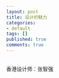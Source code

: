 ```yaml
---
layout: post
title: 设计的魅力
categories:
- default
tags: []
published: true
comments: true
---
```

<p><br />香港设计师：张智强</p>
